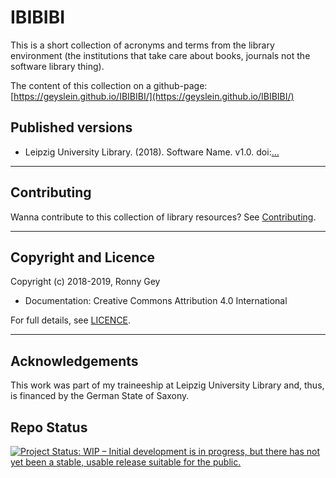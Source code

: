 # IBIBIBI

This is a short collection of acronyms and terms from the library environment (the institutions that take care about books, journals not the software library thing).

The content of this collection on a github-page: [https://geyslein.github.io/IBIBIBI/](https://geyslein.github.io/IBIBIBI/)


## Published versions
 
- Leipzig University Library. (2018). Software Name. v1.0\. doi:[...](https://doi.org/...)
 
--------------------------------------------------------------------------------
 
## Contributing
 
Wanna contribute to this collection of library resources? See [Contributing](./CONTRIBUTING.md).
 
--------------------------------------------------------------------------------
 
## Copyright and Licence
 
Copyright (c) 2018-2019, Ronny Gey
 
- Documentation: Creative Commons Attribution 4.0 International
 
For full details, see [LICENCE](./LICENCE.md).
 
--------------------------------------------------------------------------------
 
## Acknowledgements
 
This work was part of my traineeship at Leipzig University Library and, thus, is financed by the German State of Saxony.
 
## Repo Status

[![Project Status: WIP – Initial development is in progress, but there has not yet been a stable, usable release suitable for the public.](https://www.repostatus.org/badges/latest/wip.svg)](https://www.repostatus.org/#wip)
